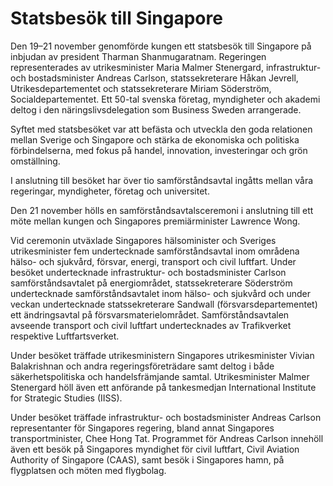 # Statsbesök till Singapore

Den 19–21 november genomförde kungen ett statsbesök till Singapore på inbjudan av president Tharman Shanmugaratnam.
Regeringen representerades av utrikesminister Maria Malmer Stenergard, infrastruktur\- och bostadsminister Andreas Carlson, statssekreterare Håkan Jevrell, Utrikesdepartementet och statssekreterare Miriam Söderström, Socialdepartementet. Ett 50\-tal svenska företag, myndigheter och akademi deltog i den näringslivsdelegation som Business Sweden arrangerade.


Syftet med statsbesöket var att befästa och utveckla den goda relationen mellan Sverige och Singapore och stärka de ekonomiska och politiska förbindelserna, med fokus på handel, innovation, investeringar och grön omställning.

I anslutning till besöket har över tio samförståndsavtal ingåtts mellan våra regeringar, myndigheter, företag och universitet.

Den 21 november hölls en samförståndsavtalsceremoni i anslutning till ett möte mellan kungen och Singapores premiärminister Lawrence Wong.

Vid ceremonin utväxlade Singapores hälsominister och Sveriges utrikesminister fem undertecknade samförståndsavtal inom områdena hälso\- och sjukvård, försvar, energi, transport och civil luftfart. Under besöket undertecknade infrastruktur\- och bostadsminister Carlson samförståndsavtalet på energiområdet, statssekreterare Söderström undertecknade samförståndsavtalet inom hälso\- och sjukvård och under veckan undertecknade statssekreterare Sandwall (försvarsdepartementet) ett ändringsavtal på försvarsmaterielområdet. Samförståndsavtalen avseende transport och civil luftfart undertecknades av Trafikverket respektive Luftfartsverket.

Under besöket träffade utrikesministern Singapores utrikesminister Vivian Balakrishnan och andra regeringsföreträdare samt deltog i både säkerhetspolitiska och handelsfrämjande samtal. Utrikesminister Malmer Stenergard höll även ett anförande på tankesmedjan International Institute for Strategic Studies (IISS).

Under besöket träffade infrastruktur\- och bostadsminister Andreas Carlson representanter för Singapores regering, bland annat Singapores transportminister, Chee Hong Tat. Programmet för Andreas Carlson innehöll även ett besök på Singapores myndighet för civil luftfart, Civil Aviation Authority of Singapore (CAAS), samt besök i Singapores hamn, på flygplatsen och möten med flygbolag.
